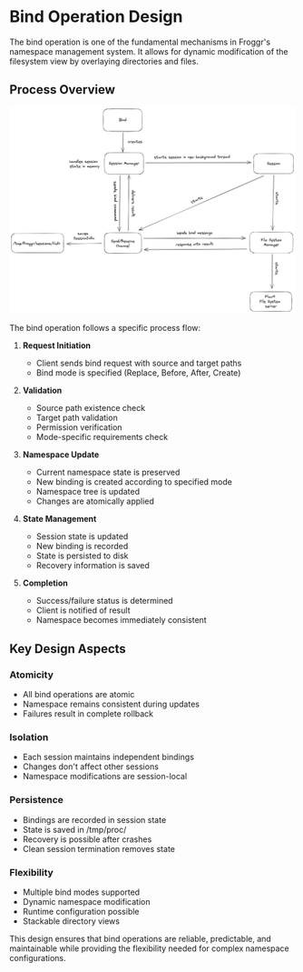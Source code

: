 # Bind Operation Design

The bind operation is one of the fundamental mechanisms in Froggr's namespace management system. It allows for dynamic modification of the filesystem view by overlaying directories and files.

## Process Overview

![Bind Operation Process](../../media/bind-process.png)

The bind operation follows a specific process flow:

1. **Request Initiation**
   - Client sends bind request with source and target paths
   - Bind mode is specified (Replace, Before, After, Create)

2. **Validation**
   - Source path existence check
   - Target path validation
   - Permission verification
   - Mode-specific requirements check

3. **Namespace Update**
   - Current namespace state is preserved
   - New binding is created according to specified mode
   - Namespace tree is updated
   - Changes are atomically applied

4. **State Management**
   - Session state is updated
   - New binding is recorded
   - State is persisted to disk
   - Recovery information is saved

5. **Completion**
   - Success/failure status is determined
   - Client is notified of result
   - Namespace becomes immediately consistent

## Key Design Aspects

### Atomicity
- All bind operations are atomic
- Namespace remains consistent during updates
- Failures result in complete rollback

### Isolation
- Each session maintains independent bindings
- Changes don't affect other sessions
- Namespace modifications are session-local

### Persistence
- Bindings are recorded in session state
- State is saved in /tmp/proc/<pid>
- Recovery is possible after crashes
- Clean session termination removes state

### Flexibility
- Multiple bind modes supported
- Dynamic namespace modification
- Runtime configuration possible
- Stackable directory views

This design ensures that bind operations are reliable, predictable, and maintainable while providing the flexibility needed for complex namespace configurations. 